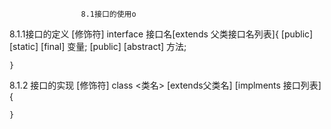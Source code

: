                     8.1接口的使用o
8.1.1接口的定义
[修饰符] interface 接口名[extends 父类接口名列表]{
         [public] [static] [final] 变量;
		 [public] [abstract] 方法;
	
	}
8.1.2 接口的实现
[修饰符] class <类名> [extends父类名] [implments 接口列表]{
	
	} 
